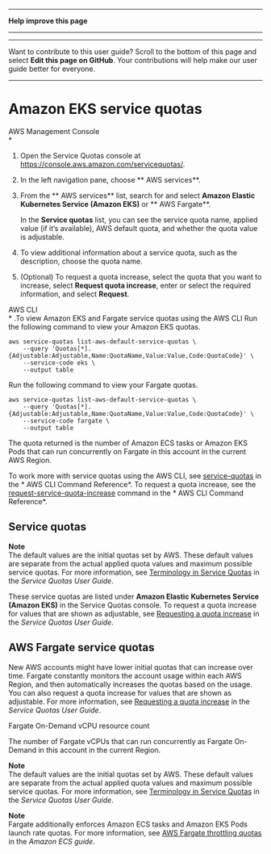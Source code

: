 --------

 **Help improve this page** 

--------

--------

Want to contribute to this user guide? Scroll to the bottom of this page and select **Edit this page on GitHub**\. Your contributions will help make our user guide better for everyone\.

--------

# Amazon EKS service quotas<a name="service-quotas"></a>

 AWS Management Console  
\*  

1. Open the Service Quotas console at [https://console\.aws\.amazon\.com/servicequotas/](https://console.aws.amazon.com/servicequotas/)\.

1. In the left navigation pane, choose ** AWS services**\.

1. From the ** AWS services** list, search for and select **Amazon Elastic Kubernetes Service \(Amazon EKS\)** or ** AWS Fargate**\.

   In the **Service quotas** list, you can see the service quota name, applied value \(if it’s available\), AWS default quota, and whether the quota value is adjustable\.

1. To view additional information about a service quota, such as the description, choose the quota name\.

1. \(Optional\) To request a quota increase, select the quota that you want to increase, select **Request quota increase**, enter or select the required information, and select **Request**\.

 AWS CLI  
\* \.To view Amazon EKS and Fargate service quotas using the AWS CLI Run the following command to view your Amazon EKS quotas\.  

```
aws service-quotas list-aws-default-service-quotas \
    --query 'Quotas[*].{Adjustable:Adjustable,Name:QuotaName,Value:Value,Code:QuotaCode}' \
    --service-code eks \
    --output table
```
Run the following command to view your Fargate quotas\.  

```
aws service-quotas list-aws-default-service-quotas \
    --query 'Quotas[*].{Adjustable:Adjustable,Name:QuotaName,Value:Value,Code:QuotaCode}' \
    --service-code fargate \
    --output table
```
The quota returned is the number of Amazon ECS tasks or Amazon EKS Pods that can run concurrently on Fargate in this account in the current AWS Region\.

To work more with service quotas using the AWS CLI, see [service\-quotas](https://docs.aws.amazon.com/cli/latest/reference/service-quotas/index.html) in the * AWS CLI Command Reference*\. To request a quota increase, see the [request\-service\-quota\-increase](https://docs.aws.amazon.com/cli/latest/reference/service-quotas/request-service-quota-increase.html) command in the * AWS CLI Command Reference*\.

## Service quotas<a name="sq-text"></a>

**Note**  
The default values are the initial quotas set by AWS\. These default values are separate from the actual applied quota values and maximum possible service quotas\. For more information, see [Terminology in Service Quotas](https://docs.aws.amazon.com/) in the *Service Quotas User Guide*\.

These service quotas are listed under **Amazon Elastic Kubernetes Service \(Amazon EKS\)** in the Service Quotas console\. To request a quota increase for values that are shown as adjustable, see [Requesting a quota increase](https://docs.aws.amazon.com/servicequotas/latest/userguide/request-quota-increase.html) in the *Service Quotas User Guide*\.

## AWS Fargate service quotas<a name="service-quotas-eks-fargate"></a>

New AWS accounts might have lower initial quotas that can increase over time\. Fargate constantly monitors the account usage within each AWS Region, and then automatically increases the quotas based on the usage\. You can also request a quota increase for values that are shown as adjustable\. For more information, see [Requesting a quota increase](https://docs.aws.amazon.com/servicequotas/latest/userguide/request-quota-increase.html) in the *Service Quotas User Guide*\.

Fargate On\-Demand vCPU resource count

The number of Fargate vCPUs that can run concurrently as Fargate On\-Demand in this account in the current Region\.

**Note**  
The default values are the initial quotas set by AWS\. These default values are separate from the actual applied quota values and maximum possible service quotas\. For more information, see [Terminology in Service Quotas](https://docs.aws.amazon.com/) in the *Service Quotas User Guide*\.

**Note**  
Fargate additionally enforces Amazon ECS tasks and Amazon EKS Pods launch rate quotas\. For more information, see [AWS Fargate throttling quotas](https://docs.aws.amazon.com/AmazonECS/latest/developerguide/throttling.html) in the *Amazon ECS guide*\.